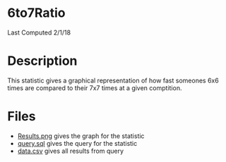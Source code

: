 # **6to7Ratio**
Last Computed 2/1/18

# Description
This statistic gives a graphical representation of how fast someones 
6x6 times are compared to their 7x7 times at a given comptition.

# Files
 - [Results.png](https://github.com/Jambrose777/JacobAmbroseWCAStatistics/blob/master/6to7Ratio/Results.png) gives the graph for the statistic
 - [query.sql](https://github.com/Jambrose777/JacobAmbroseWCAStatistics/blob/master/6to7Ratio/Query.sql) gives the query for the statistic
 - [data.csv](https://github.com/Jambrose777/JacobAmbroseWCAStatistics/blob/master/6to7Ratio/data.csv) gives all results from query
